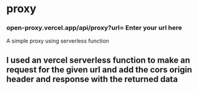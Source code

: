 # proxy
 
### open-proxy.vercel.app/api/proxy?url= Enter your url here 

A simple proxy using serverless function

<h2> I used an vercel serverless function to make an request for the given url and add the cors origin header and response with the returned data </h2>

